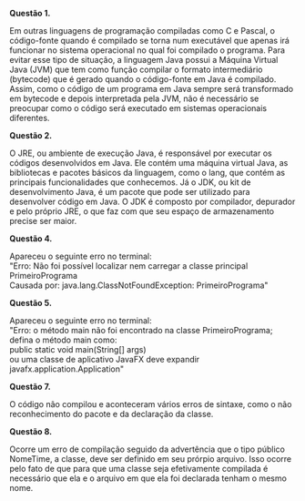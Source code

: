 **Questão 1.**

Em outras linguagens de programação compiladas como C e Pascal, o código-fonte quando é compilado se torna num executável que apenas irá funcionar no sistema operacional no qual foi compilado o programa. Para evitar esse tipo de situação, a linguagem Java possui a Máquina Virtual Java (JVM) que tem como função compilar o formato intermediário (bytecode) que é gerado quando o código-fonte em Java é compilado. Assim, como o código de um programa em Java sempre será transformado em bytecode e depois interpretada pela JVM, não é necessário se preocupar como o código será executado em sistemas operacionais diferentes.


**Questão 2.**

O JRE, ou ambiente de execução Java, é responsável por executar os códigos desenvolvidos em Java. Ele contém uma máquina virtual Java, as bibliotecas e pacotes básicos da linguagem, como o lang, que contém as principais funcionalidades que conhecemos. Já o JDK, ou kit de desenvolvimento Java, é um pacote que pode ser utilizado para desenvolver código em Java. O JDK é composto por compilador, depurador e pelo próprio JRE, o que faz com que seu espaço de armazenamento precise ser maior.

**Questão 4.**

Apareceu o seguinte erro no terminal: <br>
"Erro: Não foi possível localizar nem carregar a classe principal PrimeiroPrograma <br>
Causada por: java.lang.ClassNotFoundException: PrimeiroPrograma"


**Questão 5.**

Apareceu o seguinte erro no terminal: <br>
"Erro: o método main não foi encontrado na classe PrimeiroPrograma; defina o método main como: <br>
public static void main(String[] args) <br>
ou uma classe de aplicativo JavaFX deve expandir javafx.application.Application" 


**Questão 7.**

O código não compilou e aconteceram vários erros de sintaxe, como o não reconhecimento do pacote e da declaração da classe.


**Questão 8.**

Ocorre um erro de compilação seguido da advertência que o tipo público NomeTime, a classe, deve ser definido em seu prórpio arquivo. Isso ocorre pelo fato de que para que uma classe seja efetivamente compilada é necessário que ela e o arquivo em que ela foi declarada tenham o mesmo nome.
